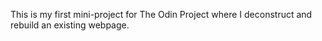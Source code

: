 This is my first mini-project for The Odin Project where I deconstruct and rebuild an existing webpage.

